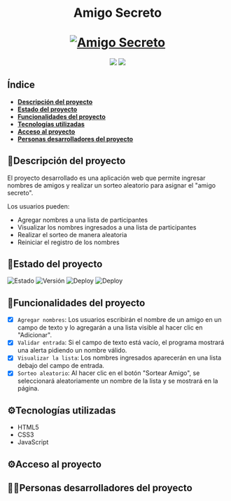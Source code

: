 <div align="center">
  <h1 align="center">
    Amigo Secreto
    <br />
    <br />
    <a href="http://127.0.0.1:5500/index.html">
      <img src="http://127.0.0.1:5500/index.html/assets/amigo-secreto.png" alt="Amigo Secreto">
    </a>
  </h1>
</div>
<p align="center">
  <img src="https://img.shields.io/badge/ESTADO-DESPLIEGUE-green">
  <img src="https://img.shields.io/github/stars/JOELJARA?style=social">
</p>

## Índice

- **[Descripción del proyecto](#descripción-del-proyecto)**
- **[Estado del proyecto](#Estado-del-proyecto)**
- **[Funcionalidades del proyecto](#Funcionalidades-del-proyecto)**
- **[Tecnologías utilizadas](#Tecnologías-utilizadas)**
- **[Acceso al proyecto](#acceso-proyecto)**
- **[Personas desarrolladores del proyecto](#personas-desarrolladores)**

## :memo:Descripción del proyecto

El proyecto desarrollado es una aplicación web que permite ingresar nombres de amigos y realizar un sorteo aleatorio para asignar el "amigo secreto".

Los usuarios pueden:
- Agregar nombres a una lista de participantes
- Visualizar los nombres ingresados a una lista de participantes
- Realizar el sorteo de manera aleatoria
- Reiniciar el registro de los nombres

## :rocket:Estado del proyecto
![Estado](https://img.shields.io/badge/estado-Despliegue-green)
![Versión](https://img.shields.io/badge/versión-1.0.0-blue)
![Deploy](https://img.shields.io/badge/deploy-en%100progreso-orange)
![Deploy](https://img.shields.io/badge/deploy-en%90progreso-orange)

## :hammer:Funcionalidades del proyecto
- [x] `Agregar nombres`: Los usuarios escribirán el nombre de un amigo en un campo de texto y lo agregarán a una lista visible al hacer clic en "Adicionar".
- [x] `Validar entrada`: Si el campo de texto está vacío, el programa mostrará una alerta pidiendo un nombre válido.
- [x] `Visualizar la lista`: Los nombres ingresados aparecerán en una lista debajo del campo de entrada.
- [x] `Sorteo aleatorio`: Al hacer clic en el botón "Sortear Amigo", se seleccionará aleatoriamente un nombre de la lista y se mostrará en la página.

## :gear:Tecnologías utilizadas
- HTML5
- CSS3
- JavaScript

## :gear:Acceso al proyecto

## :technologist:Personas desarrolladores del proyecto


